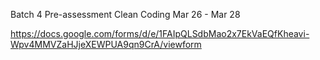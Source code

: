 Batch 4 Pre-assessment Clean Coding Mar 26 - Mar 28

https://docs.google.com/forms/d/e/1FAIpQLSdbMao2x7EkVaEQfKheavi-Wpv4MMVZaHJjeXEWPUA9qn9CrA/viewform
